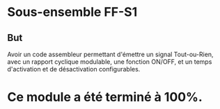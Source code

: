 # Sous-ensemble FF-S1

## But

Avoir un code assembleur permettant d'émettre un signal Tout-ou-Rien, avec un rapport cyclique modulable, une fonction ON/OFF, et un temps d'activation et de désactivation configurables.

# Ce module a été terminé à 100%.